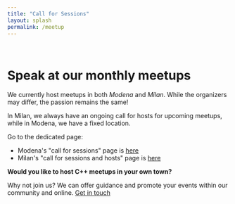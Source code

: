 ```yaml
---
title: "Call for Sessions"
layout: splash
permalink: /meetup
---
```


<br/>

# Speak at our monthly meetups

We currently host meetups in both *Modena* and *Milan*. While the organizers may differ, the passion remains the same!

In Milan, we always have an ongoing call for hosts for upcoming meetups, while in Modena, we have a fixed location.

Go to the dedicated page:

- Modena's "call for sessions" page is [here](https://italiancpp.org/modena)
- Milan's "call for sessions and hosts" page is [here](https://italiancpp.org/milan)

**Would you like to host C++ meetups in your own town?** 

Why not join us? We can offer guidance and promote your events within our community and online. [Get in touch](mailto:info@italiancpp.org)

